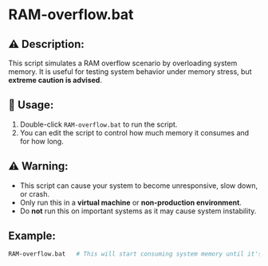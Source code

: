 # RAM-overflow.bat

## ⚠️ Description:
This script simulates a RAM overflow scenario by overloading system memory. It is useful for testing system behavior under memory stress, but **extreme caution is advised**.

## 🚀 Usage:
1. Double-click `RAM-overflow.bat` to run the script.
2. You can edit the script to control how much memory it consumes and for how long.

## ⚠️ Warning:
- This script can cause your system to become unresponsive, slow down, or crash.
- Only run this in a **virtual machine** or **non-production environment**.
- Do **not** run this on important systems as it may cause system instability.

## Example:
```bash
RAM-overflow.bat   # This will start consuming system memory until it's overloaded.

